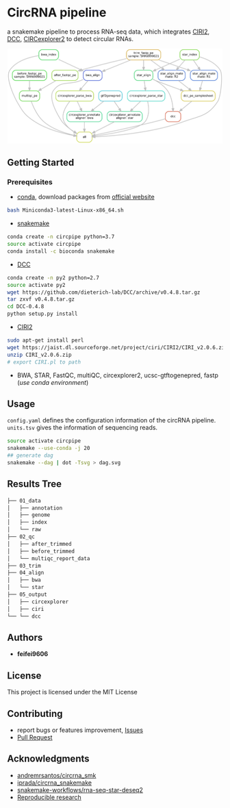 # CircRNA pipeline

a snakemake pipeline to process RNA-seq data, which integrates [CIRI2](https://pubmed.ncbi.nlm.nih.gov/28334140), [DCC](https://github.com/dieterich-lab/DCC), [CIRCexplorer2](https://github.com/YangLab/CIRCexplorer2) to detect circular RNAs.

![workflow.png](./dag.png)

## Getting Started

### Prerequisites

- [conda](https://docs.conda.io/en/latest/miniconda.html), download packages from [official website](https://docs.conda.io/en/latest/miniconda.html#linux-installers)

```bash
bash Miniconda3-latest-Linux-x86_64.sh
```

- [snakemake](https://github.com/snakemake/snakemake)

```bash
conda create -n circpipe python=3.7
source activate circpipe
conda install -c bioconda snakemake
```

- [DCC](https://github.com/dieterich-lab/DCC)

```bash
conda create -n py2 python=2.7
source activate py2
wget https://github.com/dieterich-lab/DCC/archive/v0.4.8.tar.gz
tar zxvf v0.4.8.tar.gz
cd DCC-0.4.8
python setup.py install
```

- [CIRI2](https://sourceforge.net/projects/ciri/files/CIRI2/)

```bash
sudo apt-get install perl
wget https://jaist.dl.sourceforge.net/project/ciri/CIRI2/CIRI_v2.0.6.zip
unzip CIRI_v2.0.6.zip
# export CIRI.pl to path
```

- BWA, STAR, FastQC, multiQC, circexplorer2, ucsc-gtftogenepred, fastp (*use conda environment*)

## Usage

`config.yaml` defines the configuration information of the circRNA pipeline. `units.tsv` gives the information of sequencing reads. 

```bash
source activate circpipe
snakemake --use-conda -j 20
## generate dag 
snakemake --dag | dot -Tsvg > dag.svg
```

## Results Tree

```bash
├── 01_data
│   ├── annotation
│   ├── genome
│   ├── index
│   └── raw
├── 02_qc
│   ├── after_trimmed
│   ├── before_trimmed
│   └── multiqc_report_data
├── 03_trim
├── 04_align
│   ├── bwa
│   └── star
├── 05_output
│   ├── circexplorer
│   ├── ciri
└── └── dcc
```

## Authors

* **feifei9606**

## License

This project is licensed under the MIT License

## Contributing

- report bugs or features improvement, [Issues](https://github.com/feifei9606/snakemake/issues)
- [Pull Request](https://github.com/feifei9606/snakemake/pulls)

## Acknowledgments

* [andremrsantos/circrna_smk](https://github.com/andremrsantos/circrna_smk)
* [iprada/circrna_snakemake](https://github.com/iprada/circrna_snakemake)
* [snakemake-workflows/rna-seq-star-deseq2](https://github.com/iprada/circrna_snakemake)
* [Reproducible research](https://reproducibility.sschmeier.com/)
